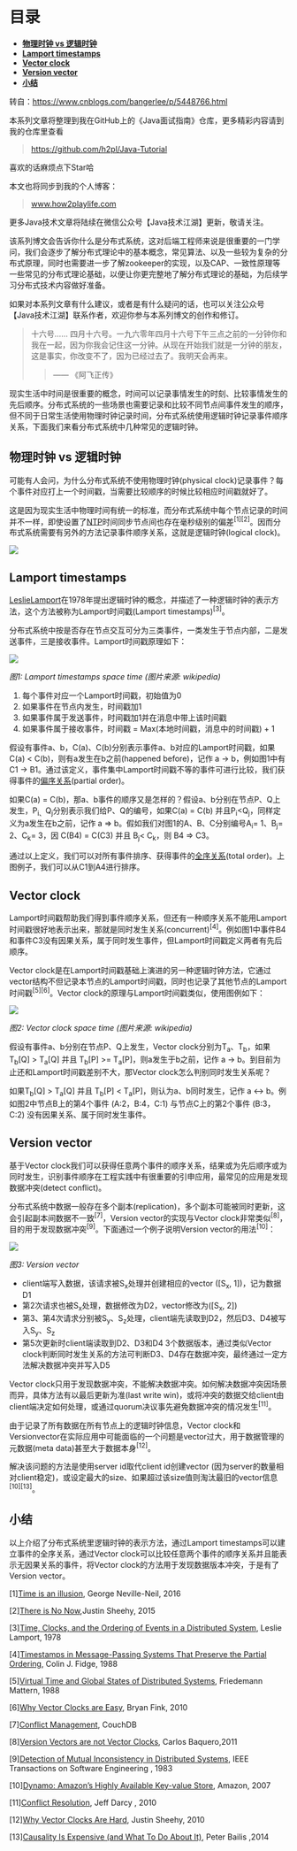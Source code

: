 # 目录

  * [**物理时钟 vs 逻辑时钟**](#物理时钟-vs-逻辑时钟)
  * [**Lamport timestamps**](#lamport-timestamps)
  * [**Vector clock**](#vector-clock)
  * [**Version vector**](#version-vector)
  * [**小结**](#小结)


转自：https://www.cnblogs.com/bangerlee/p/5448766.html

本系列文章将整理到我在GitHub上的《Java面试指南》仓库，更多精彩内容请到我的仓库里查看
> https://github.com/h2pl/Java-Tutorial

喜欢的话麻烦点下Star哈

本文也将同步到我的个人博客：
> www.how2playlife.com

更多Java技术文章将陆续在微信公众号【Java技术江湖】更新，敬请关注。

该系列博文会告诉你什么是分布式系统，这对后端工程师来说是很重要的一门学问，我们会逐步了解分布式理论中的基本概念，常见算法、以及一些较为复杂的分布式原理，同时也需要进一步了解zookeeper的实现，以及CAP、一致性原理等一些常见的分布式理论基础，以便让你更完整地了解分布式理论的基础，为后续学习分布式技术内容做好准备。

如果对本系列文章有什么建议，或者是有什么疑问的话，也可以关注公众号【Java技术江湖】联系作者，欢迎你参与本系列博文的创作和修订。

<!-- more -->  

> 十六号…… 四月十六号。一九六零年四月十六号下午三点之前的一分钟你和我在一起，因为你我会记住这一分钟。从现在开始我们就是一分钟的朋友，这是事实，你改变不了，因为已经过去了。我明天会再来。
> >   —— 《阿飞正传》

现实生活中时间是很重要的概念，时间可以记录事情发生的时刻、比较事情发生的先后顺序。分布式系统的一些场景也需要记录和比较不同节点间事件发生的顺序，但不同于日常生活使用物理时钟记录时间，分布式系统使用逻辑时钟记录事件顺序关系，下面我们来看分布式系统中几种常见的逻辑时钟。

## **物理时钟 vs 逻辑时钟**

可能有人会问，为什么分布式系统不使用物理时钟(physical clock)记录事件？每个事件对应打上一个时间戳，当需要比较顺序的时候比较相应时间戳就好了。

这是因为现实生活中物理时间有统一的标准，而分布式系统中每个节点记录的时间并不一样，即使设置了[NTP](http://www.zhihu.com/question/24960940)时间同步节点间也存在毫秒级别的偏差<sup>[1][2]</sup>。因而分布式系统需要有另外的方法记录事件顺序关系，这就是逻辑时钟(logical clock)。

![](https://java-tutorial.oss-cn-shanghai.aliyuncs.com/116770-20160501132311347-349996615.jpg)

## **Lamport timestamps**

[Leslie](https://en.wikipedia.org/wiki/Leslie_Cheung)[Lamport](https://en.wikipedia.org/wiki/Leslie_Lamport)在1978年提出逻辑时钟的概念，并描述了一种逻辑时钟的表示方法，这个方法被称为Lamport时间戳(Lamport timestamps)<sup>[3]</sup>。

分布式系统中按是否存在节点交互可分为三类事件，一类发生于节点内部，二是发送事件，三是接收事件。Lamport时间戳原理如下：

![](https://java-tutorial.oss-cn-shanghai.aliyuncs.com/116770-20160501174922566-1686627384.png)

_图1: Lamport timestamps space time (图片来源: wikipedia)_

1.  每个事件对应一个Lamport时间戳，初始值为0
2.  如果事件在节点内发生，时间戳加1
3.  如果事件属于发送事件，时间戳加1并在消息中带上该时间戳
4.  如果事件属于接收事件，时间戳 = Max(本地时间戳，消息中的时间戳) + 1

假设有事件a、b，C(a)、C(b)分别表示事件a、b对应的Lamport时间戳，如果C(a) < C(b)，则有a发生在b之前(happened before)，记作 a -> b，例如图1中有 C1 -> B1。通过该定义，事件集中Lamport时间戳不等的事件可进行比较，我们获得事件的[偏序关系](https://en.wikipedia.org/wiki/Partially_ordered_set#Formal_definition)(partial order)。

如果C(a) = C(b)，那a、b事件的顺序又是怎样的？假设a、b分别在节点P、Q上发生，P<sub>i、</sub>Q<sub>j</sub>分别表示我们给P、Q的编号，如果C(a) = C(b) 并且P<sub>i</sub><Q<sub>j</sub>，同样定义为a发生在b之前，记作 a => b。假如我们对图1的A、B、C分别编号A<sub>i</sub>= 1、B<sub>j</sub>= 2、C<sub>k</sub>= 3，因 C(B4) = C(C3) 并且 B<sub>j</sub>< C<sub>k</sub>，则 B4 => C3。

通过以上定义，我们可以对所有事件排序、获得事件的[全序关系](https://en.wikipedia.org/wiki/Total_order)(total order)。上图例子，我们可以从C1到A4进行排序。

## **Vector clock**

Lamport时间戳帮助我们得到事件顺序关系，但还有一种顺序关系不能用Lamport时间戳很好地表示出来，那就是同时发生关系(concurrent)<sup>[4]</sup>。例如图1中事件B4和事件C3没有因果关系，属于同时发生事件，但Lamport时间戳定义两者有先后顺序。

Vector clock是在Lamport时间戳基础上演进的另一种逻辑时钟方法，它通过vector结构不但记录本节点的Lamport时间戳，同时也记录了其他节点的Lamport时间戳<sup>[5][6]</sup>。Vector clock的原理与Lamport时间戳类似，使用图例如下：

![](https://java-tutorial.oss-cn-shanghai.aliyuncs.com/116770-20160502134654404-1109556515.png)

_图2: Vector clock space time (_图片来源: wikipedia)__

假设有事件a、b分别在节点P、Q上发生，Vector clock分别为T<sub>a</sub>、T<sub>b</sub>，如果 T<sub>b</sub>[Q] > T<sub>a</sub>[Q] 并且 T<sub>b</sub>[P] >= T<sub>a</sub>[P]，则a发生于b之前，记作 a -> b。到目前为止还和Lamport时间戳差别不大，那Vector clock怎么判别同时发生关系呢？

如果T<sub>b</sub>[Q] > T<sub>a</sub>[Q] 并且 T<sub>b</sub>[P] < T<sub>a</sub>[P]，则认为a、b同时发生，记作 a <-> b。例如图2中节点B上的第4个事件 (A:2，B:4，C:1) 与节点C上的第2个事件 (B:3，C:2) 没有因果关系、属于同时发生事件。

## **Version vector**

基于Vector clock我们可以获得任意两个事件的顺序关系，结果或为先后顺序或为同时发生，识别事件顺序在工程实践中有很重要的引申应用，最常见的应用是发现数据冲突(detect conflict)。

分布式系统中数据一般存在多个副本(replication)，多个副本可能被同时更新，这会引起副本间数据不一致<sup>[7]</sup>，Version vector的实现与Vector clock非常类似<sup>[8]</sup>，目的用于发现数据冲突<sup>[9]</sup>。下面通过一个例子说明Version vector的用法<sup>[10]</sup>：

![](https://java-tutorial.oss-cn-shanghai.aliyuncs.com/116770-20160502183034013-800335383.png)

_图3: Version vector_

*   client端写入数据，该请求被S<sub>x</sub>处理并创建相应的vector ([S<sub>x</sub>, 1])，记为数据D1
*   第2次请求也被S<sub>x</sub>处理，数据修改为D2，vector修改为([S<sub>x</sub>, 2])
*   第3、第4次请求分别被S<sub>y</sub>、S<sub>z</sub>处理，client端先读取到D2，然后D3、D4被写入S<sub>y</sub>、S<sub>z</sub>
*   第5次更新时client端读取到D2、D3和D4 3个数据版本，通过类似Vector clock判断同时发生关系的方法可判断D3、D4存在数据冲突，最终通过一定方法解决数据冲突并写入D5

Vector clock只用于发现数据冲突，不能解决数据冲突。如何解决数据冲突因场景而异，具体方法有以最后更新为准(last write win)，或将冲突的数据交给client由client端决定如何处理，或通过quorum决议事先避免数据冲突的情况发生<sup>[11]</sup>。

由于记录了所有数据在所有节点上的逻辑时钟信息，Vector clock和Versionvector在实际应用中可能面临的一个问题是vector过大，用于数据管理的元数据(meta data)甚至大于数据本身<sup>[12]</sup>。

解决该问题的方法是使用server id取代client id创建vector (因为server的数量相对client稳定)，或设定最大的size、如果超过该size值则淘汰最旧的vector信息<sup>[10][13]</sup>。

## **小结**

以上介绍了分布式系统里逻辑时钟的表示方法，通过Lamport timestamps可以建立事件的全序关系，通过Vector clock可以比较任意两个事件的顺序关系并且能表示无因果关系的事件，将Vector clock的方法用于发现数据版本冲突，于是有了Version vector。

[1][Time is an illusion](https://queue.acm.org/detail.cfm?id=2878574), George Neville-Neil, 2016

[2][There is No Now](https://queue.acm.org/detail.cfm?id=2745385&__hstc=53389751.f1483a2189ec5c779270b00cdb849993.1461983406379.1461983406379.1461997241982.2&__hssc=53389751.1.1461997241982&__hsfp=1028666893),Justin Sheehy, 2015

[3][Time, Clocks, and the Ordering of Events in a Distributed System](http://research.microsoft.com/en-us/um/people/lamport/pubs/time-clocks.pdf), Leslie Lamport, 1978

[4][Timestamps in Message-Passing Systems That Preserve the Partial Ordering](http://zoo.cs.yale.edu/classes/cs426/2012/lab/bib/fidge88timestamps.pdf), Colin J. Fidge, 1988

[5][Virtual Time and Global States of Distributed Systems](http://www.vs.inf.ethz.ch/publ/papers/VirtTimeGlobStates.pdf), Friedemann Mattern, 1988

[6][Why Vector Clocks are Easy](http://basho.com/posts/technical/why-vector-clocks-are-easy/), Bryan Fink, 2010

[7][Conflict Management](http://guide.couchdb.org/draft/conflicts.html), CouchDB

[8][Version Vectors are not Vector Clocks](https://haslab.wordpress.com/2011/07/08/version-vectors-are-not-vector-clocks/?__hstc=53389751.f1483a2189ec5c779270b00cdb849993.1461983406379.1461983406379.1461997241982.2&__hssc=53389751.1.1461997241982&__hsfp=1028666893), Carlos Baquero,2011

[9][Detection of Mutual Inconsistency in Distributed Systems](http://zoo.cs.yale.edu/classes/cs422/2013/bib/parker83detection.pdf), IEEE Transactions on Software Engineering , 1983

[10][Dynamo: Amazon’s Highly Available Key-value Store](http://s3.amazonaws.com/AllThingsDistributed/sosp/amazon-dynamo-sosp2007.pdf), Amazon, 2007

[11][Conflict Resolution](http://pl.atyp.us/wordpress/?p=2601), Jeff Darcy , 2010

[12][Why Vector Clocks Are Hard](http://basho.com/posts/technical/why-vector-clocks-are-hard/), Justin Sheehy, 2010

[13][Causality Is Expensive (and What To Do About It)](http://www.bailis.org/blog/causality-is-expensive-and-what-to-do-about-it/), Peter Bailis ,2014
